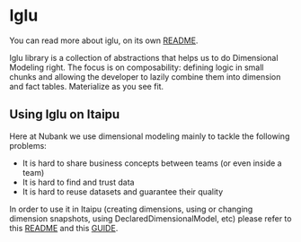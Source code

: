 # Iglu

You can read more about iglu, on its own [README](https://github.com/nubank/itaipu/blob/master/iglu/README.md).

Iglu library is a collection of abstractions that helps us to do Dimensional Modeling right.
The focus is on composability: defining logic in small chunks and allowing the developer to lazily combine them into dimension and fact tables. Materialize as you see fit.


## Using Iglu on Itaipu
Here at Nubank we use dimensional modeling mainly to tackle the following problems:

- It is hard to share business concepts between teams (or even inside a team)
- It is hard to find and trust data
- It is hard to reuse datasets and guarantee their quality

In order to use it in Itaipu (creating dimensions, using or changing dimension snapshots, using DeclaredDimensionalModel, etc) please refer to this [README](https://github.com/nubank/itaipu/blob/master/src/main/scala/etl/warehouse/README.md) and this [GUIDE](https://github.com/nubank/itaipu/blob/master/src/main/scala/etl/warehouse/GUIDE.md#connecting-a-sparkop-to-a-dimension).
